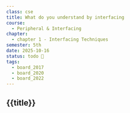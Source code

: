 ```yaml
---
class: cse
title: What do you understand by interfacing
course:
  - Peripheral & Interfacing
chapter:
  - chapter 1 - Interfacing Techniques
semester: 5th
date: 2025-10-16
status: todo 🔖
tags:
  - board_2017
  - board_2020
  - board_2022
---
```


## {{title}}
